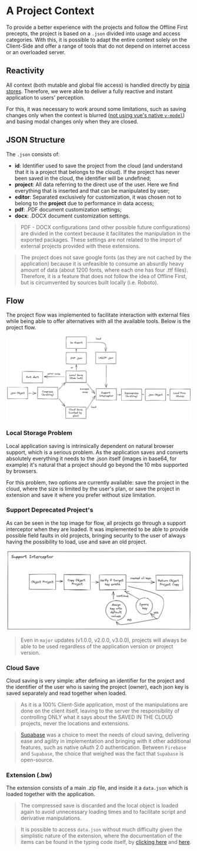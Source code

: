 # A Project Context

To provide a better experience with the projects and follow the Offline First precepts, the project is based on a `.json` divided into usage and access categories. With this, it is possible to adapt the entire context solely on the Client-Side and offer a range of tools that do not depend on internet access or an overloaded server.

## Reactivity

All context (both mutable and global file access) is handled directly by [pinia stores](https://pinia.vuejs.org/). Therefore, we were able to deliver a fully reactive and instant application to users' perception.

For this, it was necessary to work around some limitations, such as saving changes only when the context is blurred ([not using vue's native `v-model`](https://github.com/Novout/betterwrite/blob/main/packages/better-write-app/src/use/block/text.ts#L49)) and basing modal changes only when they are closed.

## JSON Structure

The `.json` consists of:

- **id**: Identifier used to save the project from the cloud (and understand that it is a project that belongs to the cloud). If the project has never been saved in the cloud, the identifier will be undefined;
- **project**: All data referring to the direct use of the user. Here we find everything that is inserted and that can be manipulated by user;
- **editor**: Separated exclusively for customization, it was chosen not to belong to the **project** due to performance in data access;
- **pdf**: .PDF document customization settings;
- **docx**: .DOCX document customization settings.

> PDF - DOCX configurations (and other possible future configurations) are divided in the context because it facilitates the manipulation in the exported packages. These settings are not related to the import of external projects provided with these extensions.

> The project does not save google fonts (as they are not cached by the application) because it is unfeasible to consume an absurdly heavy amount of data (about 1200 fonts, where each one has four .ttf files). Therefore, it is a feature that does not follow the idea of ​​Offline First, but is circumvented by sources built locally (i.e. Roboto).

## Flow

The project flow was implemented to facilitate interaction with external files while being able to offer alternatives with all the available tools. Below is the project flow.

![Project Flow](../.github/projectflux.png)

### Local Storage Problem

Local application saving is intrinsically dependent on natural browser support, which is a serious problem. As the application saves and converts absolutely everything it needs to the .json itself (images in base64, for example) it's natural that a project should go beyond the 10 mbs supported by browsers.

For this problem, two options are currently available: save the project in the cloud, where the size is limited by the user's plan, or save the project in extension and save it where you prefer without size limitation.

### Support Deprecated Project's

As can be seen in the top image for flow, all projects go through a support interceptor when they are loaded. It was implemented to be able to provide possible field faults in old projects, bringing security to the user of always having the possibility to load, use and save an old project.

![Project Flow](../.github/supportinterceptor.png)

> Even in `major` updates (v1.0.0, v2.0.0, v3.0.0), projects will always be able to be used regardless of the application version or project version.

### Cloud Save

Cloud saving is very simple: after defining an identifier for the project and the identifier of the user who is saving the project (owner), each json key is saved separately and read together when loaded.

> As it is a 100% Client-Side application, most of the manipulations are done on the client itself, leaving to the server the responsibility of controlling ONLY what it says about the SAVED IN THE CLOUD projects, never the locations and extensions.

> [Supabase](https://supabase.com/) was a choice to meet the needs of cloud saving, delivering ease and agility in implementation and bringing with it other additional features, such as native oAuth 2.0 authentication. Between `Firebase` and `Supabase`, the choice that weighed was the fact that `Supabase` is open-source.

### Extension (.bw)

The extension consists of a main .zip file, and inside it a `data.json` which is loaded together with the application.

> The compressed save is discarded and the local object is loaded again to avoid unnecessary loading times and to facilitate script and derivative manipulations.

> It is possible to access `data.json` without much difficulty given the simplistic nature of the extension, where the documentation of the items can be found in the typing code itself, by [clicking here](https://github.com/Novout/betterwrite/blob/main/packages/better-write-types/src/types/project.ts) and [here](https://github.com/Novout/betterwrite/blob/main/packages/better-write-types/src/types/context.ts).